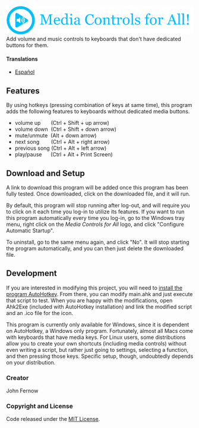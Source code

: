 ![](images/logo_en.png)  
Add volume and music controls to keyboards that don't have dedicated buttons for them.

#### Translations
* [Español](README-es.md)

## Features
By using hotkeys (pressing combination of keys at same time), this program adds the following features to keyboards without dedicated media buttons.
* volume up &nbsp;&nbsp;&nbsp;&nbsp;&nbsp; (Ctrl + Shift + up arrow)
* volume down &nbsp;(Ctrl + Shift + down arrow)
* mute/unmute &nbsp;(Alt + down arrow)
* next song &nbsp;&nbsp;&nbsp;&nbsp;&nbsp;&nbsp;&nbsp;(Ctrl + Alt + right arrow)
* previous song (Ctrl + Alt + left arrow)
* play/pause &nbsp;&nbsp;&nbsp;&nbsp;&nbsp;(Ctrl + Alt + Print Screen)

## Download and Setup
<!---
Add link to YouTube video of me showing how to download and setup this program
-->
A link to download this program will be added once this program has been fully
tested. Once downloaded, click on the downloaded file, and it will run.  

<!---
Add animated SVG of showing how to do this
-->

By default, this program will stop running after log-out, and will require you
to click on it each time you log-in to utilize its features. If you want to run
this program automatically every time you log-in, go to the Windows tray menu,
right click on the *Media Controls for All* logo, and click "Configure Automatic
Startup".  

<!---
Add animated SVG of showing how to do this
-->

To uninstall, go to the same menu again, and click "No". It will stop starting
the program automatically, and you can then just delete the downloaded file.  

## Development
If you are interested in modifying this project, you will need to [install the
program AutoHotkey](https://www.autohotkey.com/). From there, you can modify
main.ahk and just execute that script to test. When you are happy with the
modifications, open Ahk2Exe (included with AutoHotkey installation) and link the
modified script and an .ico file for the icon.  

This program is currently only available for Windows, since it is dependent on
AutoHotkey, a Windows only program. Fortunately, almost all Macs come with
keyboards that have media keys. For Linux users, some distributions allow you
to create your own shortcuts (including media controls) without even writing a
script, but rather just going to settings, selecting a function, and then
pressing those keys. Specific setup, though, undoubtedly depends on your
distribution.

<!---
Add link to YouTube video of me showing how to do it on Ubuntu.
-->

### Creator
John Fernow
<!---
Add link to website, GitLab, GitHub, Twitter, Instagram, and YouTube channel.
-->

### Copyright and License
Code released under the [MIT License](LICENSE).

